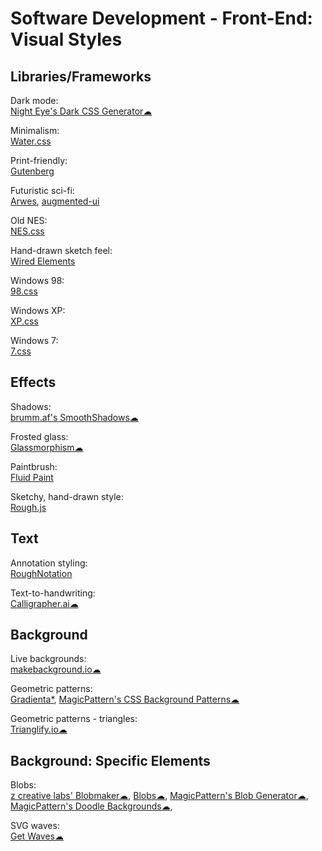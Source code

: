 # Software Development - Front-End: Visual Styles

## Libraries/Frameworks

Dark mode:  
[Night Eye's Dark CSS Generator☁](https://nighteye.app/dark-css-generator/)

Minimalism:  
[Water.css](https://watercss.kognise.dev/)

Print-friendly:  
[Gutenberg](https://github.com/BafS/Gutenberg)

Futuristic sci-fi:  
[Arwes](https://arwes.dev/),
[augmented-ui](https://augmented-ui.com/)

Old NES:  
[NES.css](https://nostalgic-css.github.io/NES.css/)

Hand-drawn sketch feel:  
[Wired Elements](https://wiredjs.com/)

Windows 98:  
[98.css](https://jdan.github.io/98.css/)

Windows XP:  
[XP.css](https://botoxparty.github.io/XP.css/)

Windows 7:  
[7.css](https://khang-nd.github.io/7.css/)

## Effects

Shadows:  
[brumm.af's SmoothShadows☁](https://brumm.af/shadows)

Frosted glass:  
[Glassmorphism☁](https://glassmorphism.com/)

Paintbrush:  
[Fluid Paint](https://david.li/paint/)

Sketchy, hand-drawn style:  
[Rough.js](https://github.com/rough-stuff/rough)

## Text

Annotation styling:  
[RoughNotation](https://roughnotation.com/)

Text-to-handwriting:  
[Calligrapher.ai☁](https://www.calligrapher.ai/)

## Background

Live backgrounds:  
[makebackground.io☁](https://makebackground.io/)

Geometric patterns:  
[Gradienta*](https://gradienta.io/),
[MagicPattern's CSS Background Patterns☁](https://www.magicpattern.design/tools/css-backgrounds)

Geometric patterns - triangles:  
[Trianglify.io☁](https://trianglify.io/)

## Background: Specific Elements

Blobs:  
[z creative labs' Blobmaker☁](https://www.blobmaker.app/),
[Blobs☁](https://blobs.app/),
[MagicPattern's Blob Generator☁](https://www.magicpattern.design/tools/blob-generator),
[MagicPattern's Doodle Backgrounds☁](https://www.magicpattern.design/tools/doodle-backgrounds),

SVG waves:  
[Get Waves☁](https://getwaves.io/)
